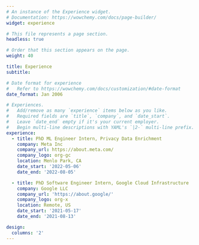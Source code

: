 ```yaml
---
# An instance of the Experience widget.
# Documentation: https://wowchemy.com/docs/page-builder/
widget: experience

# This file represents a page section.
headless: true

# Order that this section appears on the page.
weight: 40

title: Experience
subtitle:

# Date format for experience
#   Refer to https://wowchemy.com/docs/customization/#date-format
date_format: Jan 2006

# Experiences.
#   Add/remove as many `experience` items below as you like.
#   Required fields are `title`, `company`, and `date_start`.
#   Leave `date_end` empty if it's your current employer.
#   Begin multi-line descriptions with YAML's `|2-` multi-line prefix.
experience:
  - title: PhD ML Engineer Intern, Privacy Data Enrichment
    company: Meta Inc
    company_url: https://about.meta.com/
    company_logo: org-gc
    location: Menlo Park, CA
    date_start: '2022-05-06'
    date_end: '2022-08-05'

  - title: PhD Software Engineer Intern, Google Cloud Infrastructure
    company: Google LLC
    company_url: 'https://about.google/'
    company_logo: org-x
    location: Remote, US
    date_start: '2021-05-17'
    date_end: '2021-08-13'

design:
  columns: '2'
---
```

